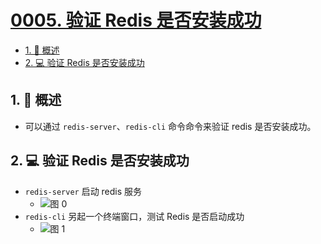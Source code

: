 # [0005. 验证 Redis 是否安装成功](https://github.com/tnotesjs/TNotes.redis/tree/main/notes/0005.%20%E9%AA%8C%E8%AF%81%20Redis%20%E6%98%AF%E5%90%A6%E5%AE%89%E8%A3%85%E6%88%90%E5%8A%9F)

<!-- region:toc -->

- [1. 📝 概述](#1--概述)
- [2. 💻 验证 Redis 是否安装成功](#2--验证-redis-是否安装成功)

<!-- endregion:toc -->

## 1. 📝 概述

- 可以通过 `redis-server`、`redis-cli` 命令命令来验证 redis 是否安装成功。

## 2. 💻 验证 Redis 是否安装成功

- `redis-server` 启动 redis 服务
  - ![图 0](https://cdn.jsdelivr.net/gh/tnotesjs/imgs@main/2025-07-02-22-36-41.png)
- `redis-cli` 另起一个终端窗口，测试 Redis 是否启动成功
  - ![图 1](https://cdn.jsdelivr.net/gh/tnotesjs/imgs@main/2025-07-02-22-38-43.png)
